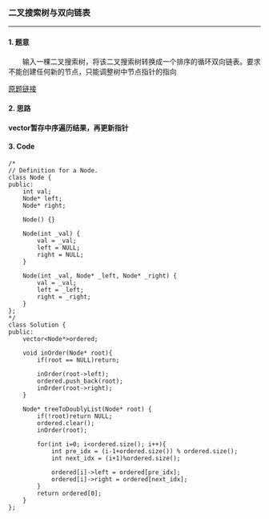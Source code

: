 ### 二叉搜索树与双向链表

---

#### 1. 题意

&emsp;&emsp;输入一棵二叉搜索树，将该二叉搜索树转换成一个排序的循环双向链表。要求不能创建任何新的节点，只能调整树中节点指针的指向

[原题链接](https://leetcode-cn.com/problems/er-cha-sou-suo-shu-yu-shuang-xiang-lian-biao-lcof/)

#### 2. 思路

**vector暂存中序遍历结果，再更新指针**

#### 3. Code

```
/*
// Definition for a Node.
class Node {
public:
    int val;
    Node* left;
    Node* right;

    Node() {}

    Node(int _val) {
        val = _val;
        left = NULL;
        right = NULL;
    }

    Node(int _val, Node* _left, Node* _right) {
        val = _val;
        left = _left;
        right = _right;
    }
};
*/
class Solution {
public:
    vector<Node*>ordered;
    
    void inOrder(Node* root){
        if(root == NULL)return;

        inOrder(root->left);
        ordered.push_back(root);
        inOrder(root->right);
    }

    Node* treeToDoublyList(Node* root) {
        if(!root)return NULL;
        ordered.clear();
        inOrder(root);

        for(int i=0; i<ordered.size(); i++){
            int pre_idx = (i-1+ordered.size()) % ordered.size();
            int next_idx = (i+1)%ordered.size();

            ordered[i]->left = ordered[pre_idx];
            ordered[i]->right = ordered[next_idx];
        }
        return ordered[0];
    }
};
```